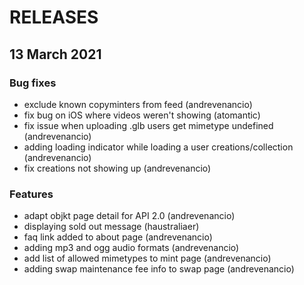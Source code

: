 # RELEASES

## 13 March 2021

### Bug fixes

- exclude known copyminters from feed (andrevenancio)
- fix bug on iOS where videos weren't showing (atomantic)
- fix issue when uploading .glb users get mimetype undefined (andrevenancio)
- adding loading indicator while loading a user creations/collection (andrevenancio)
- fix creations not showing up (andrevenancio)

### Features

- adapt objkt page detail for API 2.0 (andrevenancio)
- displaying sold out message (haustraliaer)
- faq link added to about page (andrevenancio)
- adding mp3 and ogg audio formats (andrevenancio)
- add list of allowed mimetypes to mint page (andrevenancio)
- adding swap maintenance fee info to swap page (andrevenancio)
